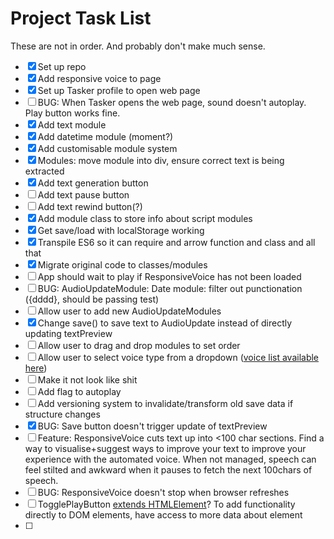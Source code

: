 # Project Task List

These are not in order. And probably don't make much sense.

- [x] Set up repo
- [x] Add responsive voice to page
- [x] Set up Tasker profile to open web page
- [ ] BUG: When Tasker opens the web page, sound doesn't autoplay. Play button works fine.
- [x] Add text module
- [x] Add datetime module (moment?)
- [x] Add customisable module system
- [x] Modules: move module into div, ensure correct text is being extracted
- [x] Add text generation button
- [ ] Add text pause button
- [ ] Add text rewind button(?)
- [x] Add module class to store info about script modules
- [x] Get save/load with localStorage working
- [x] Transpile ES6 so it can require and arrow function and class and all that
- [x] Migrate original code to classes/modules
- [ ] App should wait to play if ResponsiveVoice has not been loaded
- [ ] BUG: AudioUpdateModule: Date module: filter out punctionation ({dddd}, should be passing test)
- [ ] Allow user to add new AudioUpdateModules
- [x] Change save() to save text to AudioUpdate instead of directly updating textPreview
- [ ] Allow user to drag and drop modules to set order
- [ ] Allow user to select voice type from a dropdown ([voice list available here](https://responsivevoice.org/))
- [ ] Make it not look like shit
- [ ] Add flag to autoplay
- [ ] Add versioning system to invalidate/transform old save data if structure changes
- [x] BUG: Save button doesn't trigger update of textPreview
- [ ] Feature: ResponsiveVoice cuts text up into <100 char sections. Find a way to visualise+suggest ways to improve your text to improve your experience with the automated voice. When not managed, speech can feel stilted and awkward when it pauses to fetch the next 100chars of speech.
- [ ] BUG: ResponsiveVoice doesn't stop when browser refreshes
- [ ] TogglePlayButton [extends HTMLElement](https://developer.mozilla.org/en-US/docs/Web/Web_Components/Custom_Elements/Custom_Elements_with_Classes)? To add functionality directly to DOM elements, have access to more data about element 
- [ ]  

